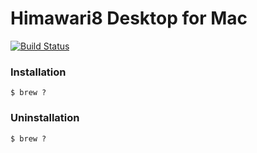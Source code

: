 # Himawari8 Desktop for Mac

[![Build Status](https://travis-ci.org/pihao/himawari8-desktop.svg?branch=master)](https://travis-ci.org/pihao/himawari8-desktop)


### Installation

    $ brew ?


### Uninstallation

    $ brew ?

